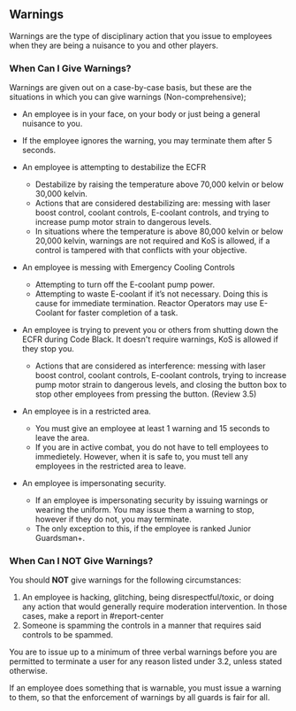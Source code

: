 ## Warnings
Warnings are the type of disciplinary action that you issue to employees when they are being a nuisance to you and other players.

### When Can I Give Warnings?
Warnings are given out on a case-by-case basis, but these are the situations in which you can give warnings (Non-comprehensive);
- An employee is in your face, on your body or just being a general nuisance to you.
 - If the employee ignores the warning, you may terminate them after 5 seconds.
- An employee is attempting to destabilize the ECFR
  - Destabilize by raising the temperature above 70,000 kelvin or below 30,000 kelvin.
  - Actions that are considered destabilizing are: messing with laser boost control, coolant controls, E-coolant controls, and trying to increase pump motor strain to dangerous levels.
  - In situations where the temperature is above 80,000 kelvin or below 20,000 kelvin, warnings are not required and KoS is allowed, if a control is tampered with that conflicts with your objective.
- An employee is messing with Emergency Cooling Controls
  - Attempting to turn off the E-coolant pump power.
  - Attempting to waste E-coolant if it’s not necessary. Doing this is cause for immediate termination. Reactor Operators may use E-Coolant for faster completion of a task.
- An employee is trying to prevent you or others from shutting down the ECFR during Code Black. It doesn't require warnings, KoS is allowed if they stop you.
  - Actions that are considered as interference: messing with laser boost control, coolant controls, E-coolant controls, trying to increase pump motor strain to dangerous levels, and closing the button box to stop other employees from pressing the button. (Review 3.5)
- An employee is in a restricted area.
  - You must give an employee at least 1 warning and 15 seconds to leave the area.
  - If you are in active combat, you do not have to tell employees to immedietely. However, when it is safe to, you must tell any employees in the restricted area to leave.

- An employee is impersonating security.
  - If an employee is impersonating security by issuing warnings or wearing the uniform. You may issue them a warning to stop, however if they do not, you may terminate.
  - The only exception to this, if the employee is ranked Junior Guardsman+.

### When Can I NOT Give Warnings?
You should **NOT** give warnings for the following circumstances:
1. An employee is hacking, glitching, being disrespectful/toxic, or doing any action that would generally require moderation intervention. In those cases, make a report in #report-center
2. Someone is spamming the controls in a manner that requires said controls to be spammed.

You are to issue up to a minimum of three verbal warnings before you are permitted to terminate a user for any reason listed under 3.2, unless stated otherwise.

If an employee does something that is warnable, you must issue a warning to them, so that the enforcement of warnings by all guards is fair for all.